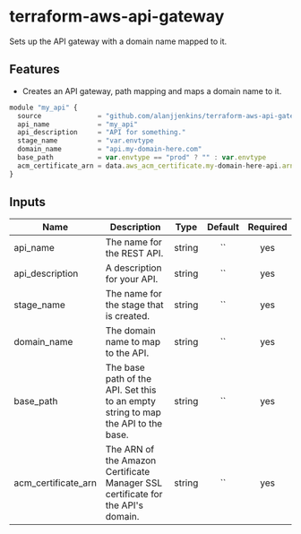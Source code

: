 # terraform-aws-api-gateway

Sets up the API gateway with a domain name mapped to it.

## Features

* Creates an API gateway, path mapping and maps a domain name to it.

```js
module "my_api" {
  source              = "github.com/alanjjenkins/terraform-aws-api-gateway?ref=v0.0.1"
  api_name            = "my_api"
  api_description     = "API for something."
  stage_name          = "var.envtype
  domain_name         = "api.my-domain-here.com"
  base_path           = var.envtype == "prod" ? "" : var.envtype
  acm_certificate_arn = data.aws_acm_certificate.my-domain-here-api.arn
}
```
## Inputs

| Name | Description | Type | Default | Required |
|------|-------------|:----:|:-----:|:-----:|
| api_name | The name for the REST API. | string | `` | yes |
| api_description | A description for your API. | string | `` | yes |
| stage_name | The name for the stage that is created. | string | `` | yes |
| domain_name | The domain name to map to the API. | string | `` | yes |
| base_path | The base path of the API. Set this to an empty string to map the API to the base. | string | `` | yes |
| acm_certificate_arn | The ARN of the Amazon Certificate Manager SSL certificate for the API's domain. | string | `` | yes |